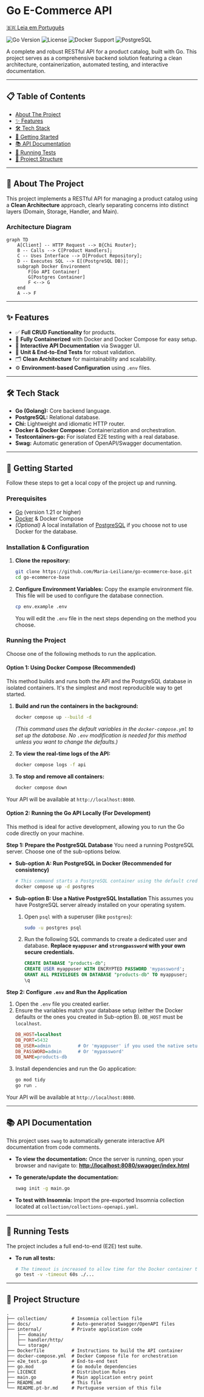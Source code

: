 # Go E-Commerce API

[🇧🇷 Leia em Português](README.pt-br.md)

![Go Version](https://img.shields.io/badge/Go-1.21%2B-blue.svg)
![License](https://img.shields.io/badge/License-MIT-green.svg)
![Docker Support](https://img.shields.io/badge/Docker-Supported-blue.svg?logo=docker)
![PostgreSQL](https://img.shields.io/badge/Database-PostgreSQL-blue.svg?logo=postgresql)

A complete and robust RESTful API for a product catalog, built with Go. This project serves as a comprehensive backend solution featuring a clean architecture, containerization, automated testing, and interactive documentation.

---

## 📋 Table of Contents

- [About The Project](#-about-the-project)
- [✨ Features](#-features)
- [🛠️ Tech Stack](#️-tech-stack)
- [🚀 Getting Started](#-getting-started)
- [📚 API Documentation](#-api-documentation)
- [🧪 Running Tests](#-running-tests)
- [📁 Project Structure](#-project-structure)

---

## 📖 About The Project

This project implements a RESTful API for managing a product catalog using a **Clean Architecture** approach, clearly separating concerns into distinct layers (Domain, Storage, Handler, and Main).

### Architecture Diagram

```mermaid
graph TD
    A[Client] -- HTTP Request --> B{Chi Router};
    B -- Calls --> C[Product Handlers];
    C -- Uses Interface --> D[Product Repository];
    D -- Executes SQL --> E[(PostgreSQL DB)];
    subgraph Docker Environment
        F[Go API Container]
        G[Postgres Container]
        F <--> G
    end
    A --> F
```

---

## ✨ Features

-   ✅ **Full CRUD Functionality** for products.
-   🐳 **Fully Containerized** with Docker and Docker Compose for easy setup.
-   📄 **Interactive API Documentation** via Swagger UI.
-   🧪 **Unit & End-to-End Tests** for robust validation.
-   🗂️ **Clean Architecture** for maintainability and scalability.
-   ⚙️ **Environment-based Configuration** using `.env` files.

---

## 🛠️ Tech Stack

-   **Go (Golang):** Core backend language.
-   **PostgreSQL:** Relational database.
-   **Chi:** Lightweight and idiomatic HTTP router.
-   **Docker & Docker Compose:** Containerization and orchestration.
-   **Testcontainers-go:** For isolated E2E testing with a real database.
-   **Swag:** Automatic generation of OpenAPI/Swagger documentation.

---

## 🚀 Getting Started

Follow these steps to get a local copy of the project up and running.

### Prerequisites

-   [Go](https://go.dev/dl/) (version 1.21 or higher)
-   [Docker](https://www.docker.com/get-started/) & Docker Compose
-   *(Optional)* A local installation of [PostgreSQL](https://www.postgresql.org/download/) if you choose not to use Docker for the database.

### Installation & Configuration

1.  **Clone the repository:**
    ```bash
    git clone https://github.com/Maria-Leiliane/go-ecommerce-base.git
    cd go-ecommerce-base
    ```

2.  **Configure Environment Variables:**
    Copy the example environment file. This file will be used to configure the database connection.
    ```bash
    cp env.example .env
    ```
    You will edit the `.env` file in the next steps depending on the method you choose.

### Running the Project

Choose one of the following methods to run the application.

#### Option 1: Using Docker Compose (Recommended)
This method builds and runs both the API and the PostgreSQL database in isolated containers. It's the simplest and most reproducible way to get started.

1.  **Build and run the containers in the background:**
    ```bash
    docker compose up --build -d
    ```
    *(This command uses the default variables in the `docker-compose.yml` to set up the database. No `.env` modification is needed for this method unless you want to change the defaults.)*

2.  **To view the real-time logs of the API:**
    ```bash
    docker compose logs -f api
    ```

3.  **To stop and remove all containers:**
    ```bash
    docker compose down
    ```
Your API will be available at `http://localhost:8080`.

#### Option 2: Running the Go API Locally (For Development)
This method is ideal for active development, allowing you to run the Go code directly on your machine.

**Step 1: Prepare the PostgreSQL Database**
You need a running PostgreSQL server. Choose one of the sub-options below.

* **Sub-option A: Run PostgreSQL in Docker (Recommended for consistency)**
    ```bash
    # This command starts a PostgreSQL container using the default credentials
    docker compose up -d postgres
    ```

* **Sub-option B: Use a Native PostgreSQL Installation**
  This assumes you have PostgreSQL server already installed on your operating system.
    1.  Open `psql` with a superuser (like `postgres`):
        ```bash
        sudo -u postgres psql
        ```
    2.  Run the following SQL commands to create a dedicated user and database. **Replace `myappuser` and `strongpassword` with your own secure credentials.**
        ```sql
        CREATE DATABASE "products-db";
        CREATE USER myappuser WITH ENCRYPTED PASSWORD 'mypassword';
        GRANT ALL PRIVILEGES ON DATABASE "products-db" TO myappuser;
        \q
        ```

**Step 2: Configure `.env` and Run the Application**
1.  Open the `.env` file you created earlier.
2.  Ensure the variables match your database setup (either the Docker defaults or the ones you created in Sub-option B). `DB_HOST` must be `localhost`.
    ```ini
    DB_HOST=localhost
    DB_PORT=5432
    DB_USER=admin          # Or 'myappuser' if you used the native setup
    DB_PASSWORD=admin      # Or 'mypassword'
    DB_NAME=products-db
    ```
3.  Install dependencies and run the Go application:
    ```bash
    go mod tidy
    go run .
    ```
Your API will be available at `http://localhost:8080`.

---

## 📚 API Documentation

This project uses `swag` to automatically generate interactive API documentation from code comments.

-   **To view the documentation:** Once the server is running, open your browser and navigate to:
    **[http://localhost:8080/swagger/index.html](http://localhost:8080/swagger/index.html)**

-   **To generate/update the documentation:**
    ```bash
    swag init -g main.go
    ```

-   **To test with Insomnia:** Import the pre-exported Insomnia collection located at `collection/collections-openapi.yaml`.

---

## 🧪 Running Tests

The project includes a full end-to-end (E2E) test suite.

-   **To run all tests:**
    ```bash
    # The timeout is increased to allow time for the Docker container to start in the E2E test.
    go test -v -timeout 60s ./...
    ```

---

## 📁 Project Structure

```
.
├── collection/         # Insomnia collection file
├── docs/               # Auto-generated Swagger/OpenAPI files
├── internal/           # Private application code
│   ├── domain/
│   ├── handler/http/
│   └── storage/
├── Dockerfile          # Instructions to build the API container
├── docker-compose.yml  # Docker Compose file for orchestration
├── e2e_test.go         # End-to-end test
├── go.mod              # Go module dependencies
├── LICENCE             # Distribution Rules
├── main.go             # Main application entry point
├── README.md           # This file
└── README.pt-br.md     # Portuguese version of this file
```